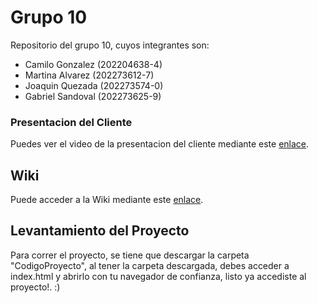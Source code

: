 # Grupo 10

Repositorio del grupo 10, cuyos integrantes son:

* Camilo Gonzalez (202204638-4)
* Martina Alvarez (202273612-7)
* Joaquin Quezada (202273574-0)
* Gabriel Sandoval (202273625-9)

### Presentacion del Cliente

Puedes ver el video de la presentacion del cliente mediante este [enlace](https://aula.usm.cl/mod/resource/view.php?id=6322574).

## Wiki

Puede acceder a la Wiki mediante este [enlace](https://github.com/Shoripann/GRUPO10-2025-PROYINF/wiki#grupo-10).


## Levantamiento del Proyecto

Para correr el proyecto, se tiene que descargar la carpeta "CodigoProyecto", al tener la carpeta descargada, debes acceder a index.html y abrirlo con tu navegador de confianza, listo ya accediste al proyecto!.
:)
